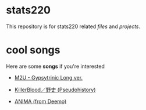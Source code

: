 # stats220
This repository is for stats220 related *files* and *projects*.

# cool songs
Here are some **songs** if you're interested
- [M2U - Gypsytrinic Long ver.](https://soundcloud.com/m2ustudio/m2u-gypsytronic-long-ver?utm_source=clipboard&utm_medium=text&utm_campaign=social_sharing)
* [KillerBlood／野史 (Pseudohistory)](https://www.youtube.com/watch?v=o-1GFlqTooc)
- [ANIMA (from Deemo)](https://www.youtube.com/watch?v=don_p8iPYoQ)
